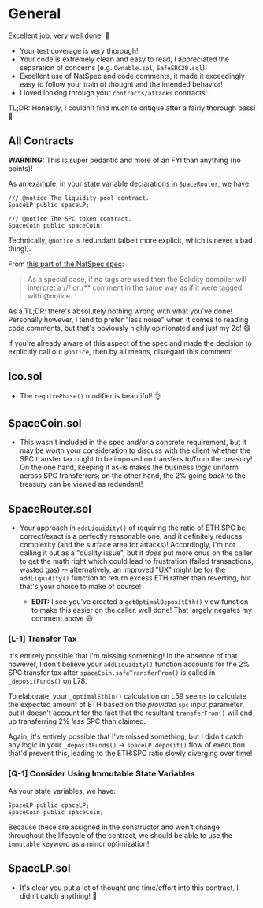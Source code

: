 # General

Excellent job, very well done! :clap:

- Your test coverage is very thorough!
- Your code is extremely clean and easy to read, I appreciated the separation of concerns (e.g. `Ownable.sol`, `SafeERC20.sol`)!
- Excellent use of NatSpec and code comments, it made it exceedingly easy to follow your train of thought and the intended behavior!
- I loved looking through your `contracts/attacks` contracts!

TL;DR: Honestly, I couldn't find much to critique after a fairly thorough pass! :tada:

## All Contracts

**WARNING:** This is super pedantic and more of an FYI than anything (no points)!

As an example, in your state variable declarations in `SpaceRouter`, we have:

```solidity
/// @notice The liquidity pool contract.
SpaceLP public spaceLP;

/// @notice The SPC token contract.
SpaceCoin public spaceCoin;
```

Technically, `@notice` is redundant (albeit more explicit, which is never a bad thing!).

From [this part of the NatSpec spec](https://docs.soliditylang.org/en/v0.8.18/natspec-format.html#tags):

> As a special case, if no tags are used then the Solidity compiler will interpret a /// or /\*\* comment in the same way as if it were tagged with @notice.

As a TL;DR: there's absolutely nothing wrong with what you've done! Personally however, I tend to prefer "less noise" when it comes to reading code comments, but that's obviously highly opinionated and just my 2c! :smile:

If you're already aware of this aspect of the spec and made the decision to explicitly call out `@notice`, then by all means, disregard this comment!

## Ico.sol

- The `requirePhase()` modifier is beautiful! :ok_hand:

## SpaceCoin.sol

- This wasn't included in the spec and/or a concrete requirement, but it may be worth your consideration to discuss with the client whether the SPC transfer tax ought to be imposed on transfers to/from the treasury! On the one hand, keeping it as-is makes the business logic uniform across SPC transferrers; on the other hand, the 2% going _back_ to the treasury can be viewed as redundant!

## SpaceRouter.sol

- Your approach in `addLiquidity()` of requiring the ratio of ETH:SPC be correct/exact is a perfectly reasonable one, and it definitely reduces complexity (and the surface area for attacks)! Accordingly, I'm not calling it out as a "quality issue", but it _does_ put more onus on the caller to get the math right which could lead to frustration (failed transactions, wasted gas) -- alternatively, an improved "UX" might be for the `addLiquidity()` function to return excess ETH rather than reverting, but that's your choice to make of course!

  - **EDIT:** I see you've created a `getOptimalDepositEth()` view function to make this easier on the caller, well done! That largely negates my comment above :smile:

### [L-1] Transfer Tax

It's entirely possible that I'm missing something! In the absence of that however, I don't believe your `addLiquidity()` function accounts for the 2% SPC transfer tax after `spaceCoin.safeTransferFrom()` is called in `_depositFunds()` on L78.

To elaborate, your `_optimalEthIn()` calculation on L59 seems to calculate the expected amount of ETH based on the _provided_ `spc` input parameter, but it doesn't account for the fact that the resultant `transferFrom()` will end up transferring 2% _less_ SPC than claimed.

Again, it's entirely possible that I've missed something, but I didn't catch any logic in your `_depositFunds()` -> `spaceLP.deposit()` flow of execution that'd prevent this, leading to the ETH:SPC ratio slowly diverging over time!

### [Q-1] Consider Using Immutable State Variables

As your state variables, we have:

```solidity
SpaceLP public spaceLP;
SpaceCoin public spaceCoin;
```

Because these are assigned in the constructor and won't change throughout the lifecycle of the contract, we should be able to use the `immutable` keyword as a minor optimization!

## SpaceLP.sol

- It's clear you put a lot of thought and time/effort into this contract, I didn't catch anything! :clap:

